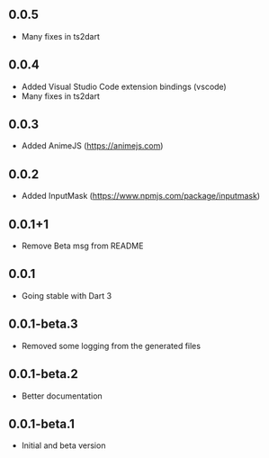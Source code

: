## 0.0.5
- Many fixes in ts2dart

## 0.0.4
- Added Visual Studio Code extension bindings (vscode)
- Many fixes in ts2dart

## 0.0.3
- Added AnimeJS (https://animejs.com)

## 0.0.2
- Added InputMask (https://www.npmjs.com/package/inputmask)

## 0.0.1+1
- Remove Beta msg from README

## 0.0.1
- Going stable with Dart 3

## 0.0.1-beta.3
- Removed some logging from the generated files

## 0.0.1-beta.2
- Better documentation

## 0.0.1-beta.1

- Initial and beta version

